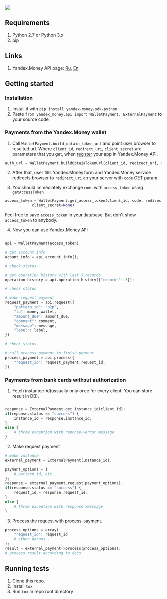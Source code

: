 ![](https://travis-ci.org/raymank26/yandex-money-sdk-python.svg?branch=master)

## Requirements

1. Python 2.7 or Python 3.x
2. pip

## Links

1. Yandex.Money API page: [Ru](http://api.yandex.ru/money/), [En](http://api.yandex.com/money/)

## Getting started

### Installation

1. Install it with `pip install yandex-money-sdk-python` 
2. Paste `from yandex_money.api import WalletPayment, ExternalPayment` to your source code

### Payments from the Yandex.Money wallet
1. Call `WalletPayment.build_obtain_token_url` and point user browser to resulted url. Where `client_id`, `redirect_uri`, `client_secret` are
parameters that you get, when [register](https://sp-money.yandex.ru/myservices/new.xml) your app in Yandex.Money API.

```python
auth_url = WalletPayment.buildObtainTokenUrl(client_id, redirect_uri, scope, client_secret)
```

2. After that, user fills Yandex.Money form and Yandex.Money service redirects browser
to `redirect_uri` on your server with `code` GET param.

3. You should immediately exchange `code` with `access_token` using `getAccessToken`
```python
access_token = WalletPayment.get_access_token(client_id, code, redirect_uri,
            client_secret=None)
```
Feel free to save `access_token` in your database. But don't show `access_token`
to anybody.

4. Now you can use Yandex.Money API
```python

api = WalletPayment(access_token)

# get account info
acount_info = api.account_info();

# check status 

# get operation history with last 3 records
operation_history = api.operation_history({"records": 3});

# check status 

# make request payment
request_payment = api.request({
    "pattern_id": "p2p",
    "to": money_wallet,
    "amount_due": amount_due,
    "comment": comment,
    "message": message,
    "label": label,
})

# check status 

# call process payment to finish payment
process_payment = api.process({
    "request_id": request_payment.request_id,
})
```
### Payments from bank cards without authorization

1. Fetch instantce-id(ussually only once for every client. You can store
result in DB).

```python

response = ExternalPayment.get_instance_id(client_id);
if(reponse.status == "success") {
    instance_id = response.instance_id;
}
else {
    # throw exception with reponse->error message
}
```

2. Make request payment

```python
# make instance
external_payment = ExternalPayment(instance_id);

payment_options = {
    # pattern_id, etc..
};
response = external_payment.request(payment_options);
if(response.status == "success") {
    request_id = response.request_id;
}
else {
    # throw exception with response->message
}
```

3. Process the request with process-payment. 

```python
process_options = array(
    "request_id": request_id
    # other params..
);
result = external_payment->process(process_options);
# process result according to docs
```

## Running tests

1. Clone this repo.
2. Install `tox`
3. Run `tox` in repo root directory
